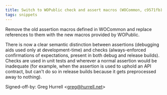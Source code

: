 ```yaml
---
title: Switch to WOPublic check and assert macros (WOCommon, c9571fb)
tags: snippets
---
```


Remove the old assertion macros defined in WOCommon and replace references to them with the new macros provided by WOPublic.

There is now a clear semantic distinction between assertions (debugging aids used only at development-time) and checks (always-enforced confirmations of expectations, present in both debug and release builds). Checks are used in unit tests and wherever a normal assertion would be inadequate (for example, when the assertion is used to uphold an API contract, but can't do so in release builds because it gets preprocessed away to nothing).

Signed-off-by: Greg Hurrell &lt;greg@hurrell.net&gt;
